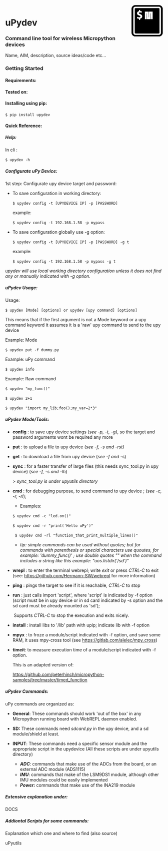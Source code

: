 <img align="right" width="100" height="100" src="uPydevlogo.png">

# uPydev

### Command line tool for wireless Micropython devices

Name, AIM, description, source ideas/code etc...

### Getting Started



#### Requirements:



#### Tested on:



#### Installing using pip:

`$ pip install upydev`

#### Quick Reference:

##### Help:

In cli :

`$ upydev -h`

##### Configurate uPy Device:

1st step: Configurate upy device target and password:

- To save configuration in working directory:

  `$ upydev config -t [UPYDEVICE IP] -p [PASSWORD]`

  example:

  `$ upydev config -t 192.168.1.58 -p mypass`

* To save configuration globally use -g option:

  `$ upydev config -t [UPYDEVICE IP] -p [PASSWORD] -g t`

  example:

  `$ upydev config -t 192.168.1.58 -p mypass -g t`

 *upydev will use local working directory configuration unless it does not find any or manually indicated with -g option.*

##### uPydev Usage:

Usage:

`$ upydev [Mode] [options] or upydev [upy command] [options]`

This means that if the first argument is not a Mode keyword or a
upy command keyword it assumes it is a 'raw' upy command to send to the upy device

Example: Mode

`$ upydev put -f dummy.py`

Example: uPy command

`$ upydev info`

Example: Raw command

`$ upydev "my_func()"`

`$ upydev 2+1`

`$ upydev "import my_lib;foo();my_var=2*3"`

##### uPydev Mode/Tools:

- **config** : to save upy device settings (*see -p, -t, -g)*,
            so the target and password arguments wont be required any more

- **put** : to upload a file to upy device (*see -f, -s and -rst)*

- **get** : to download a file from upy device (*see -f and -s*)

- **sync** : for a faster transfer of large files
    (this needs sync_tool.py in upy device) (*see -f, -s and -lh*)

    *> sync_tool.py is under upyutils directory*

- **cmd** : for debugging purpose, to send command to upy device ; (*see -c, -r, -rl*);

   - Examples:

   `$ upydev cmd -c "led.on()"`

   `$ upydev cmd -r "print('Hello uPy')"`

   ` $ upydev cmd -rl "function_that_print_multiple_lines()"`

   

    * *tip: simple commands can be used without quotes;*
        *but for commands with parenthesis or special characters use quoutes,*
        *for example: 'dummy_func()' ; use double quotes "" when the command*
        *includes a string like this example: "uos.listdir('/sd')"*

- **wrepl** : to enter the terminal webrepl; write *exit* or press *CTRL-C* to exit
        (see: https://github.com/Hermann-SW/webrepl for more information)

- **ping** : pings the target to see if it is reachable, *CTRL-C* to stop

- **run** : just calls import 'script', where 'script' is indicated by -f option
        (script must be in upy device or in sd card indicated by -s option
        and the sd card must be already mounted as 'sd');

    ​	Supports *CTRL-C* to stop the execution and exits nicely.

    
    
- **install** : install libs to '/lib' path with upip; indicate lib with -f option

- **mpyx** : to froze a module/script indicated with -f option, and save some RAM,
         it uses mpy-cross tool (see https://gitlab.com/alelec/mpy_cross)

- **timeit**: to measure execution time of a module/script indicated with -f option.

  This is an adapted version of:
  
   https://github.com/peterhinch/micropython-samples/tree/master/timed_function

##### uPydev Commands:

uPy commands are organized as:

* **General**: These commands should work 'out of the box' in any Micropython running board with WebREPL daemon enabled.

* **SD:** These commands need *sdcard.py* in the upy device, and a sd module/shield at least.

* **INPUT**: These commands need a specific sensor module and the appropriate script in the upydevice (All these scripts are under upyutils directory)

  * ***ADC***: commands that make use of the ADCs from the board, or an external ADC module (ADS1115)
  * ***IMU***: commands that make of the LSM9DS1 module, although other IMU modules could be easily implemented
  * ***Power:*** commands that make use of the INA219 module

  

##### Extensive explanation under:

DOCS

##### Addiontal Scripts for some commands:

Explanation which one and where to find (also source)

uPyutils
